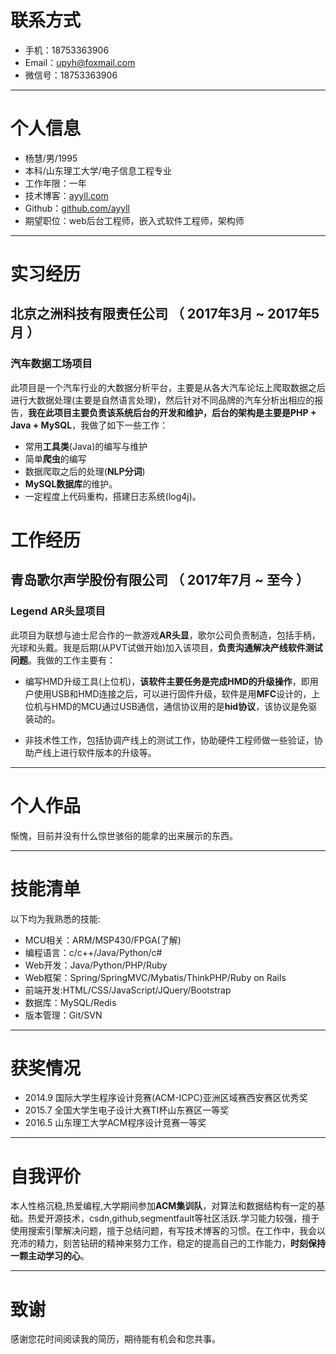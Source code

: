 # 联系方式
- 手机：18753363906
- Email：upyh@foxmail.com
- 微信号：18753363906

---

# 个人信息

 - 杨慧/男/1995 
 - 本科/山东理工大学/电子信息工程专业 
 - 工作年限：一年
 - 技术博客：[ayyll.com](http://ayyll.com)
 - Github：[github.com/ayyll](http://www.github.com/ayyll)
 - 期望职位：web后台工程师，嵌入式软件工程师，架构师

---

# 实习经历
## 北京之洲科技有限责任公司 （ 2017年3月 ~ 2017年5月 ）

### 汽车数据工场项目 
此项目是一个汽车行业的大数据分析平台，主要是从各大汽车论坛上爬取数据之后进行大数据处理(主要是自然语言处理)，然后针对不同品牌的汽车分析出相应的报告，**我在此项目主要负责该系统后台的开发和维护，后台的架构是主要是PHP + Java + MySQL**，我做了如下一些工作：

- 常用**工具类**(Java)的编写与维护
- 简单**爬虫**的编写
- 数据爬取之后的处理(**NLP分词**)
- **MySQL数据库**的维护。
- 一定程度上代码重构，搭建日志系统(log4j)。

# 工作经历
## 青岛歌尔声学股份有限公司 （ 2017年7月 ~ 至今 ）

### Legend AR头显项目
此项目为联想与迪士尼合作的一款游戏**AR头显**，歌尔公司负责制造，包括手柄，光球和头戴。我是后期(从PVT试做开始)加入该项目，**负责沟通解决产线软件测试问题**。我做的工作主要有：


- 编写HMD升级工具(上位机)，**该软件主要任务是完成HMD的升级操作**，即用户使用USB和HMD连接之后，可以进行固件升级，软件是用**MFC**设计的，上位机与HMD的MCU通过USB通信，通信协议用的是**hid协议**，该协议是免驱装动的。

- 非技术性工作，包括协调产线上的测试工作，协助硬件工程师做一些验证，协助产线上进行软件版本的升级等。 

---

# 个人作品

惭愧，目前并没有什么惊世骇俗的能拿的出来展示的东西。

---

# 技能清单
以下均为我熟悉的技能:

- MCU相关：ARM/MSP430/FPGA(了解)
- 编程语言：c/c++/Java/Python/c#
- Web开发：Java/Python/PHP/Ruby
- Web框架：Spring/SpringMVC/Mybatis/ThinkPHP/Ruby on Rails
- 前端开发:HTML/CSS/JavaScript/JQuery/Bootstrap
- 数据库：MySQL/Redis
- 版本管理：Git/SVN

---

# 获奖情况
- 2014.9  国际大学生程序设计竞赛(ACM-ICPC)亚洲区域赛西安赛区优秀奖   
- 2015.7  全国大学生电子设计大赛TI杯山东赛区一等奖
- 2016.5  山东理工大学ACM程序设计竞赛一等奖 

---

# 自我评价
本人性格沉稳,热爱编程,大学期间参加**ACM集训队**，对算法和数据结构有一定的基础。热爱开源技术，csdn,github,segmentfault等社区活跃.学习能力较强，擅于使用搜索引擎解决问题，擅于总结问题，有写技术博客的习惯。在工作中，我会以充沛的精力，刻苦钻研的精神来努力工作，稳定的提高自己的工作能力，**时刻保持一颗主动学习的心**。

---

# 致谢
感谢您花时间阅读我的简历，期待能有机会和您共事。
